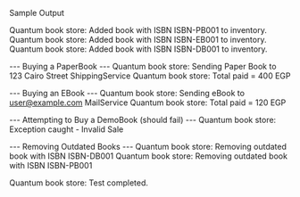  Sample Output

Quantum book store: Added book with ISBN ISBN-PB001 to inventory.
Quantum book store: Added book with ISBN ISBN-EB001 to inventory.
Quantum book store: Added book with ISBN ISBN-DB001 to inventory.

--- Buying a PaperBook ---
Quantum book store: Sending Paper Book to 123 Cairo Street ShippingService
Quantum book store: Total paid = 400 EGP

--- Buying an EBook ---
Quantum book store: Sending eBook to user@example.com MailService
Quantum book store: Total paid = 120 EGP

--- Attempting to Buy a DemoBook (should fail) ---
Quantum book store: Exception caught - Invalid Sale

--- Removing Outdated Books ---
Quantum book store: Removing outdated book with ISBN ISBN-DB001
Quantum book store: Removing outdated book with ISBN ISBN-PB001

Quantum book store: Test completed.
